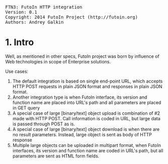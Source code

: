 <pre>
FTN3: FutoIn HTTP integration
Version: 0.1
Copyright: 2014 FutoIn Project (http://futoin.org)
Authors: Andrey Galkin
</pre>

# 1. Intro

Well, as mentioned in other specs, FutoIn project was born by influence
of Web technologies in scope of Enterprise solutions.

Use cases:

1. The default integration is based on single end-point URL, which
    accepts HTTP POST requests in plain JSON format and responses in plain
    JSON format.
2. Another integration type is when FutoIn interface, its version and
    function name are placed into URL's path and all parameters are placed
    in GET query
3. A special case of large [binary/text] object upload is combination of
    #2 made with HTTP POST. Call information is coded in URL, but large
    data is passed through POST as is.
4. A special case of large [binary/text] object download is when there
    are no result parameters. Instead, large object is sent as body
    of HTTP response
5. Multiple large objects can be uploaded in multipart format, when
    FutoIn interfaces, its version and function name are coded in URL's
    path, but all parameters are sent as HTML form fields.

